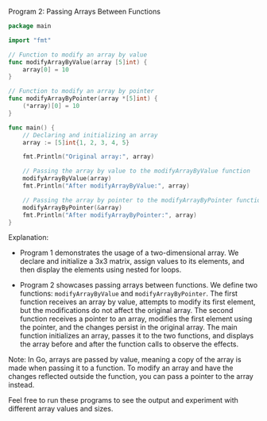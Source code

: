 Program 2: Passing Arrays Between Functions

```go
package main

import "fmt"

// Function to modify an array by value
func modifyArrayByValue(array [5]int) {
	array[0] = 10
}

// Function to modify an array by pointer
func modifyArrayByPointer(array *[5]int) {
	(*array)[0] = 10
}

func main() {
	// Declaring and initializing an array
	array := [5]int{1, 2, 3, 4, 5}

	fmt.Println("Original array:", array)

	// Passing the array by value to the modifyArrayByValue function
	modifyArrayByValue(array)
	fmt.Println("After modifyArrayByValue:", array)

	// Passing the array by pointer to the modifyArrayByPointer function
	modifyArrayByPointer(&array)
	fmt.Println("After modifyArrayByPointer:", array)
}
```

Explanation:
- Program 1 demonstrates the usage of a two-dimensional array. We declare and initialize a 3x3 matrix, assign values to its elements, and then display the elements using nested for loops.

- Program 2 showcases passing arrays between functions. We define two functions: `modifyArrayByValue` and `modifyArrayByPointer`. The first function receives an array by value, attempts to modify its first element, but the modifications do not affect the original array. The second function receives a pointer to an array, modifies the first element using the pointer, and the changes persist in the original array. The main function initializes an array, passes it to the two functions, and displays the array before and after the function calls to observe the effects.

Note: In Go, arrays are passed by value, meaning a copy of the array is made when passing it to a function. To modify an array and have the changes reflected outside the function, you can pass a pointer to the array instead.

Feel free to run these programs to see the output and experiment with different array values and sizes.